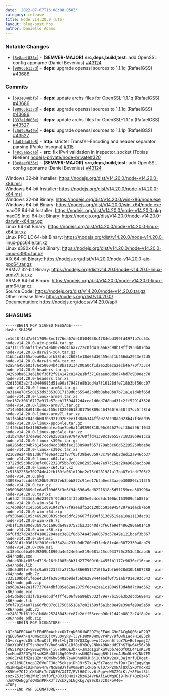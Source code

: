 ```yaml
---
date: '2022-07-07T16:08:08.050Z'
category: release
title: Node v14.20.0 (LTS)
layout: blog-post.hbs
author: Danielle Adams
---
```


### Notable Changes

- \[[`8e8aef836c`](https://github.com/nodejs/node/commit/8e8aef836c)] - **(SEMVER-MAJOR)** **src,deps,build,test**: add OpenSSL config appname (Daniel Bevenius) [#43124](https://github.com/nodejs/node/pull/43124)
- \[[`98965b137d`](https://github.com/nodejs/node/commit/98965b137d)] - **deps**: upgrade openssl sources to 1.1.1q (RafaelGSS) [#43686](https://github.com/nodejs/node/pull/43686)

### Commits

- \[[`b93e048bf6`](https://github.com/nodejs/node/commit/b93e048bf6)] - **deps**: update archs files for OpenSSL-1.1.1q (RafaelGSS) [#43686](https://github.com/nodejs/node/pull/43686)
- \[[`98965b137d`](https://github.com/nodejs/node/commit/98965b137d)] - **deps**: upgrade openssl sources to 1.1.1q (RafaelGSS) [#43686](https://github.com/nodejs/node/pull/43686)
- \[[`837a1d803e`](https://github.com/nodejs/node/commit/837a1d803e)] - **deps**: update archs files for OpenSSL-1.1.1p (RafaelGSS) [#43527](https://github.com/nodejs/node/pull/43527)
- \[[`c5d9c9a49e`](https://github.com/nodejs/node/commit/c5d9c9a49e)] - **deps**: upgrade openssl sources to 1.1.1p (RafaelGSS) [#43527](https://github.com/nodejs/node/pull/43527)
- \[[`da0fda0fe8`](https://github.com/nodejs/node/commit/da0fda0fe8)] - **http**: stricter Transfer-Encoding and header separator parsing (Paolo Insogna) [#315](https://github.com/nodejs/node/pull/315)
- \[[`48c5aa5cab`](https://github.com/nodejs/node/commit/48c5aa5cab)] - **src**: fix IPv4 validation in inspector_socket (Tobias Nießen) [nodejs-private/node-private#320](https://github.com/nodejs-private/node-private/pull/320)
- \[[`8e8aef836c`](https://github.com/nodejs/node/commit/8e8aef836c)] - **(SEMVER-MAJOR)** **src,deps,build,test**: add OpenSSL config appname (Daniel Bevenius) [#43124](https://github.com/nodejs/node/pull/43124)

Windows 32-bit Installer: https://nodejs.org/dist/v14.20.0/node-v14.20.0-x86.msi \
Windows 64-bit Installer: https://nodejs.org/dist/v14.20.0/node-v14.20.0-x64.msi \
Windows 32-bit Binary: https://nodejs.org/dist/v14.20.0/win-x86/node.exe \
Windows 64-bit Binary: https://nodejs.org/dist/v14.20.0/win-x64/node.exe \
macOS 64-bit Installer: https://nodejs.org/dist/v14.20.0/node-v14.20.0.pkg \
macOS Intel 64-bit Binary: https://nodejs.org/dist/v14.20.0/node-v14.20.0-darwin-x64.tar.gz \
Linux 64-bit Binary: https://nodejs.org/dist/v14.20.0/node-v14.20.0-linux-x64.tar.xz \
Linux PPC LE 64-bit Binary: https://nodejs.org/dist/v14.20.0/node-v14.20.0-linux-ppc64le.tar.xz \
Linux s390x 64-bit Binary: https://nodejs.org/dist/v14.20.0/node-v14.20.0-linux-s390x.tar.xz \
AIX 64-bit Binary: https://nodejs.org/dist/v14.20.0/node-v14.20.0-aix-ppc64.tar.gz \
ARMv7 32-bit Binary: https://nodejs.org/dist/v14.20.0/node-v14.20.0-linux-armv7l.tar.xz \
ARMv8 64-bit Binary: https://nodejs.org/dist/v14.20.0/node-v14.20.0-linux-arm64.tar.xz \
Source Code: https://nodejs.org/dist/v14.20.0/node-v14.20.0.tar.gz \
Other release files: https://nodejs.org/dist/v14.20.0/ \
Documentation: https://nodejs.org/docs/v14.20.0/api/

### SHASUMS

```
-----BEGIN PGP SIGNED MESSAGE-----
Hash: SHA256

ce1d48f43d7a0f1709e8ec1776ea67de10104038c4784ebd399fd4971b7cc53c  node-v14.20.0-aix-ppc64.tar.gz
4471111f666f1d1ec549b002e0d416a7222c0fd416aa62c90b19ff3930b07dba  node-v14.20.0-darwin-x64.tar.gz
31bb4cd3365abea60aabfb58fdcc26051e18d66d36455eaf1b466da2943ef2d5  node-v14.20.0-darwin-x64.tar.xz
e2a54a456b83f76e58004b4c8ba10134200a0cf1d2e52beca2ecb46770f735c4  node-v14.20.0-headers.tar.gz
0429b0ba613e61b8f36f2f914142c8242e1bf3716aae8d8d9d74bd7c9000ec78  node-v14.20.0-headers.tar.xz
d2d15363a2f3a0446983d51a90af7942fe8b1dd4a7f16128dfe718b3bf56dc07  node-v14.20.0-linux-arm64.tar.gz
8a31a4e78c5c0153d933538017139d0c6554d2b0bb0abe8b87b71a1e1d4bf65d  node-v14.20.0-linux-arm64.tar.xz
dee137c30616717a917e57ceb17594412d4ced1d6dd7d8bad31c2ff529143326  node-v14.20.0-linux-armv7l.tar.gz
a714e584d8d9140e4daf55df82260618d81756809d464760f6a58f37dc5ff8fd  node-v14.20.0-linux-armv7l.tar.xz
b61f6ab4ec04e8b607b692199203ee3f88a6344ffa027dc90aa023b47f3edd95  node-v14.20.0-linux-ppc64le.tar.gz
4f4f9cbdf8e31062e6eafea6ae7be6a14d9590810b96c02627ecf36d596f1043  node-v14.20.0-linux-ppc64le.tar.xz
5d1b24364d7de9ad7cc96250caa897949760ffd41398c1865577183a0b9e1cca  node-v14.20.0-linux-s390x.tar.gz
aa8266dcc04b7b145ced4cd30bbfec253898af657178ab3c66d52295250bdebe  node-v14.20.0-linux-s390x.tar.xz
921680e244b813d6ffe06a4c22f87f05f39be635973c79486b2ded12a946cb37  node-v14.20.0-linux-x64.tar.gz
c3722dc5c0bc90efc0872328f5bb7c602002958e4e7e97c15ec29a96e3ac3b98  node-v14.20.0-linux-x64.tar.xz
7c51582258e70274de42fb139fa061d19be2e75f6281981a17ba87e1cdf705f2  node-v14.20.0.pkg
53098eafccdd69120b9d9187eb3bbb872c91ee17bfa0ee33aaeb300803c113f5  node-v14.20.0.tar.gz
2b5098498889d1e6a9709d63f3d6f94e696a5ad8221618c5d51159cee363996a  node-v14.20.0.tar.xz
fa6fd2ff633d3a9d23975f92d6343f32b085e0c4cd5dc100bc163909d4b85fbf  node-v14.20.0-win-x64.7z
617eb0dc4c1e55501c091942f677f9aeadf52c120bc593e9454297e1eacb7e59  node-v14.20.0-win-x64.zip
ef9506a88105c4692000b39cbca5dfc2b607f1930f31369519ea18a1113dac01  node-v14.20.0-win-x86.7z
04b1f139a00d83b975c1a96da4920752cb233c40d7cf66fe9ef486280a681419  node-v14.20.0-win-x86.zip
66f0fd27d243df41802204aec3e81f8d674a459a68679c57e49e121bcaf3b367  node-v14.20.0-x64.msi
934981d1c03616f2010cfb3542aa233a0db700ed3fedc8fc4de8872330a0cb79  node-v14.20.0-x86.msi
ac38e3cc6ba00d9209b1890da4e224e6ae819e681a25cc933770c253d40cab46  win-x64/node.exe
a9dce83b4c853ed719e16fb1005b3b31d277909f6c44551b1177c9630cf16cae  win-x64/node.lib
c38e5d09fef9e1c9a65223f3fa2715a68660514710f6a1bfb6028d30b1607288  win-x64/node_pdb.7z
7335108bef1fe6e41b4f6386402b9def56b6288444e6df0f751ab701e393c543  win-x64/node_pdb.zip
2a960a34e2a1f7737644dbf805e62aa2875f0c4e2aa1c18049f8d4bd7c0ad562  win-x86/node.exe
5b45d6d0ccd3f7b14ad6df4fffe506f8ea96b9332f79e77b156a3b3dcd568e41  win-x86/node.lib
3f0f78154a071a66fb007c8175056518a7c021599f5a1bc8e49e39efe99a5a59  win-x86/node_pdb.7z
ee24817bf6119a1b68d25243043efe87e2dff53ceeb96ef1d42b8812c74f8a2e  win-x86/node_pdb.zip
-----BEGIN PGP SIGNATURE-----

iQIzBAEBCAAdFiEEdPEmArbxxOkT+qN606iWE2Q7YgEFAmLG9nEACgkQ06iWE2Q7
YgEO8hAAh+q7GWGoxiQjxVyuOyyRy+lJyF18MK8HmBVr4hV/DfQwh1Wc7H1eE5zk
fG+s/cg+dcG5nLMnuOtfjFBrt+bjZ0f9YQ3Xgue+utCvzen6floY7b+BotepmjC/
R8oXYuP0ldT5sn9ev7YVhu6n4NYGLBf8sBYDGyCNkK4BNKcUdSTnK7Qw64t56/3D
jRG51PqXcB+yBSwqVkEFjiu/69RUEJb/K+Jm3oIg1hkuVvpb7eoQfOCL44LsKLvQ
2xmMunG2EGTgPlsuKXBbG8f40g9O9+8kosUHQ2iowggB9htLvuAdRuDL+X/NN7FM
p06oErGDfdZasQZmj0GW6hw5ddU7swKOhuRRJH5j1uthCKv2uXL0WjmrfUEUget+
yjx81k9UEtocpJZ0VuFFJ0cP5cksajDhJ9+5TxLA/5Y7aqgjYvf9u+IWzEpqyKqu
Na1NHqwb+iDZHhov4rEPNcBmBJYfwV0mSBY1cH6GTGlD/xPZmNAlQXlSkQYmdxRz
KK5Wo+7OI2jCK34EcTe7WN5W/X4TZ/PVlH0Clvv6iFgp+nW6Z2GiKl/+8FAml3Lt
sozxZ5Jz5Mn2WHzlsVf0fE/ORJi0Hoi+2bz624VrNAliwUWq9Ej9+h+P+Qz6z46T
nJnOWOeNggfdQWSnPPkXJflVxkXy5LNgKkg/q89cQz3zOsFoV40=
=T0Ej
-----END PGP SIGNATURE-----

```
